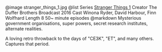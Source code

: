 @image		stranger_things_1.jpg
@list
Series		[Stranger Things 1](https://www.netflix.com/title/80057281)
Creator		The Duffer Brothers
Broadcast		2016
Cast		Winona Ryder, David Harbour, Finn Wolfhard
Length		8 50~ minute episodes
@markdown
Mysterious government organisations, super powers,
secret research institutes, alternate realities.

A loving retro throwback to the days of "CE3K", "ET",
and many others. Captures that period.
